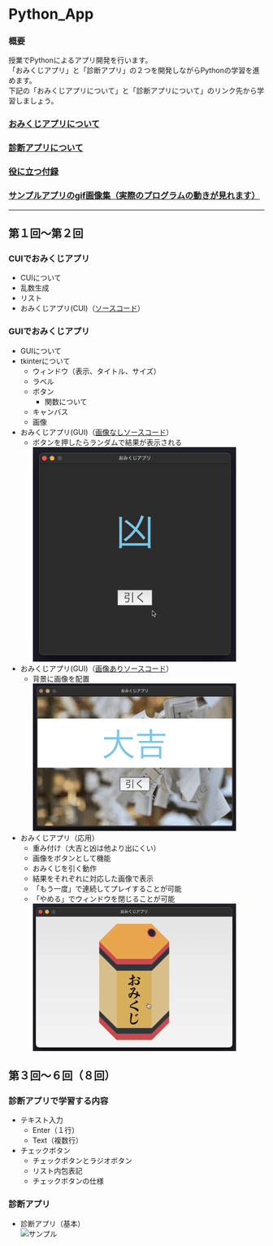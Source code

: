 # Python_App

### 概要
授業でPythonによるアプリ開発を行います。<br>
「おみくじアプリ」と「診断アプリ」の２つを開発しながらPythonの学習を進めます。<br>
下記の「おみくじアプリについて」と「診断アプリについて」のリンク先から学習しましょう。<br>

### [おみくじアプリについて](https://github.com/UC-k/Python_App/blob/main/omikuji.md)
### [診断アプリについて](#)
### [役に立つ付録](#)
### [サンプルアプリのgif画像集（実際のプログラムの動きが見れます）](#)

---

## 第１回〜第２回
### CUIでおみくじアプリ
- CUIについて
- 乱数生成
- リスト
- おみくじアプリ(CUI)（[ソースコード](https://github.com/UC-k/Python_App/blob/main/omikuji01.py)）
### GUIでおみくじアプリ
- GUIについて
- tkinterについて
  - ウィンドウ（表示、タイトル、サイズ）
  - ラベル
  - ボタン
    - 関数について
  - キャンバス
  - 画像
- おみくじアプリ(GUI)（[画像なしソースコード](https://github.com/UC-k/Python_App/blob/main/omikuji02.py)）
  - ボタンを押したらランダムで結果が表示される<br>
  ![サンプル](https://github.com/UC-k/Python_App/blob/main/img/omikuji02.gif)
- おみくじアプリ(GUI)（[画像ありソースコード](https://github.com/UC-k/Python_App/blob/main/omikuji03.py)）
  - 背景に画像を配置<br>
  ![サンプル](https://github.com/UC-k/Python_App/blob/main/img/omikuji03.gif)
- おみくじアプリ（応用）
  - 重み付け（大吉と凶は他より出にくい）
  - 画像をボタンとして機能
  - おみくじを引く動作
  - 結果をそれぞれに対応した画像で表示
  - 「もう一度」で連続してプレイすることが可能
  - 「やめる」でウィンドウを閉じることが可能<br>
  ![サンプル](https://github.com/UC-k/Python_App/blob/main/img/omikuji04.gif)

## 第３回〜６回（８回）
### 診断アプリで学習する内容
- テキスト入力
  - Enter（１行）
  - Text（複数行）
- チェックボタン
  - チェックボタンとラジオボタン
  - リスト内包表記
  - チェックボタンの仕様
### 診断アプリ
- 診断アプリ（基本）<br>
  ![サンプル](https://github.com/UC-k/Python_App/blob/main/img/shindan01.gif)
